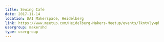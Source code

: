 ```yaml
---
title: Sewing Café
date: 2017-11-14
location: DAI Makerspace, Heidelberg
link: https://www.meetup.com/Heidelberg-Makers-Meetup/events/lkntvlywpbsb/
usergroup: makershd
type: usergroup
---
```

